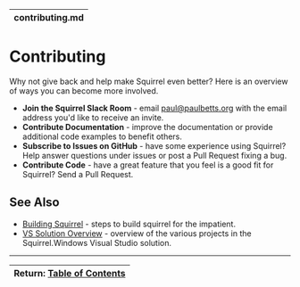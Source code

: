 | contributing.md
|:---|

# Contributing

Why not give back and help make Squirrel even better? Here is an overview of ways you can become more involved.

* **Join the Squirrel Slack Room** - email [paul@paulbetts.org](mailto:paul@paulbetts.org) with the email address you'd like to receive an invite.
* **Contribute Documentation** - improve the documentation or provide additional code examples to benefit others.
* **Subscribe to Issues on GitHub** - have some experience using Squirrel? Help answer questions under issues or post a Pull Request fixing a bug.
* **Contribute Code** -  have a great feature that you feel is a good fit for Squirrel? Send a Pull Request.


## See Also

* [Building Squirrel](docs/contributing/building-squirrel.md) - steps to build squirrel for the impatient.
* [VS Solution Overview](docs/contributing/vs-solution-overview.md) - overview of the various projects in the Squirrel.Windows Visual Studio solution.

---
| Return: [Table of Contents](docs/readme.md) |
|----|
